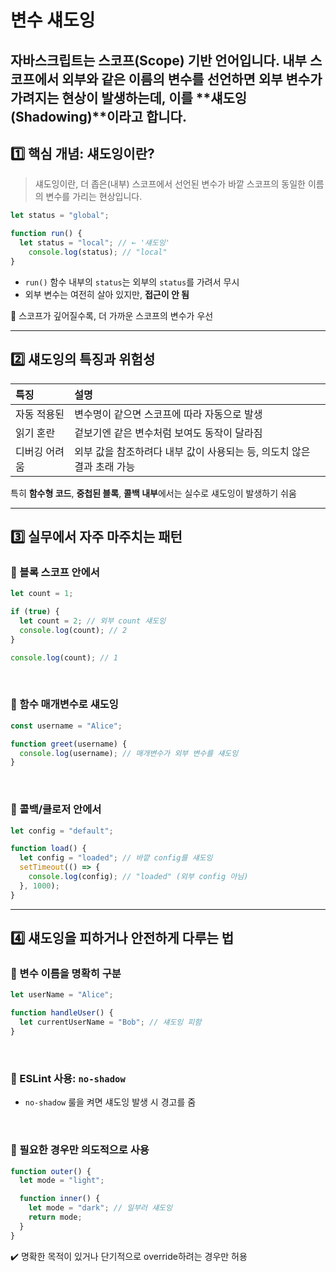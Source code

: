 # 변수 섀도잉

자바스크립트는 스코프(Scope) 기반 언어입니다.
내부 스코프에서 외부와 같은 이름의 변수를 선언하면 외부 변수가 가려지는 현상이 발생하는데, 이를 **섀도잉(Shadowing)**이라고 합니다.
---

## 1️⃣ 핵심 개념: 섀도잉이란?
> 섀도잉이란, 더 좁은(내부) 스코프에서 선언된 변수가 바깥 스코프의 동일한 이름의 변수를 가리는 현상입니다.

```js
let status = "global";

function run() {
  let status = "local"; // ← '섀도잉'
	console.log(status); // "local"
}
```
- `run()` 함수 내부의 `status`는 외부의 `status`를 가려서 무시
- 외부 변수는 여전히 살아 있지만, **접근이 안 됨**

📌 스코프가 깊어질수록, 더 가까운 스코프의 변수가 우선

---

## 2️⃣ 섀도잉의 특징과 위험성
|특징|설명|
|:---|:---|
|자동 적용된|변수명이 같으면 스코프에 따라 자동으로 발생|
|읽기 혼란|겉보기엔 같은 변수처럼 보여도 동작이 달라짐|
|디버깅 어려움|외부 값을 참조하려다 내부 값이 사용되는 등, 의도치 않은 결과 초래 가능|

특히 **함수형 코드**, **중첩된 블록**, **콜백 내부**에서는 실수로 섀도잉이 발생하기 쉬움

---

## 3️⃣ 실무에서 자주 마주치는 패턴
### 🔹 블록 스코프 안에서
```js
let count = 1;

if (true) {
  let count = 2; // 외부 count 섀도잉
  console.log(count); // 2
}

console.log(count); // 1
```

<br>

### 🔹 함수 매개변수로 섀도잉
```js
const username = "Alice";

function greet(username) {
  console.log(username); // 매개변수가 외부 변수를 섀도잉
}
```

<br>

### 🔹 콜백/클로저 안에서
```js
let config = "default";

function load() {
  let config = "loaded"; // 바깥 config를 섀도잉
  setTimeout(() => {
    console.log(config); // "loaded" (외부 config 아님)
  }, 1000);
}
```

---

## 4️⃣ 섀도잉을 피하거나 안전하게 다루는 법
### 🔹 변수 이름을 명확히 구분
```js
let userName = "Alice";

function handleUser() {
  let currentUserName = "Bob"; // 섀도잉 피함
}
```

<br>

### 🔹 ESLint 사용: `no-shadow`
- `no-shadow` 룰을 켜면 섀도잉 발생 시 경고를 줌

<br>

### 🔹 필요한 경우만 의도적으로 사용
```js
function outer() {
  let mode = "light";

  function inner() {
    let mode = "dark"; // 일부러 섀도잉
    return mode;
  }
}
```
✔️ 명확한 목적이 있거나 단기적으로 override하려는 경우만 허용

